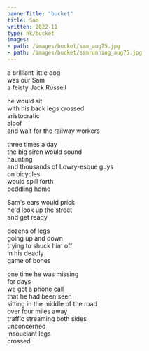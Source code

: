 ```yaml
---
bannerTitle: "bucket" 
title: Sam
written: 2022-11
type: hk/bucket
images:
- path: /images/bucket/sam_aug75.jpg
- path: /images/bucket/samrunning_aug75.jpg  
---
```


a brilliant little dog    
was our Sam  
a feisty Jack Russell  
  
he would sit  
with his back legs crossed  
aristocratic  
aloof  
and wait for the railway workers  
  
three times a day  
the big siren would sound  
haunting  
and thousands of Lowry-esque guys  
on bicycles  
would spill forth  
peddling home  
  
Sam's ears would prick   
he'd look up the street  
and get ready  
  
dozens of legs  
going up and down  
trying to shuck him off  
in his deadly   
game of bones  
  
one time he was missing  
for days  
we got a phone call  
that he had been seen  
sitting in the middle of the road  
over four miles away  
traffic streaming both sides  
unconcerned  
insouciant legs  
crossed  
